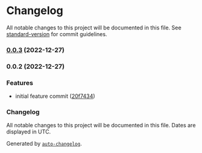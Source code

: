 # Changelog

All notable changes to this project will be documented in this file. See [standard-version](https://github.com/conventional-changelog/standard-version) for commit guidelines.

### [0.0.3](https://github.com/sujeetkryadav/angular2-POC/compare/v0.0.2...v0.0.3) (2022-12-27)

### 0.0.2 (2022-12-27)


### Features

* initial feature commit ([20f7434](https://github.com/sujeetkryadav/angular2-POC/commit/20f74344e9cd3f81adece918e49c8bc6d0b5a627))

### Changelog

All notable changes to this project will be documented in this file. Dates are displayed in UTC.

Generated by [`auto-changelog`](https://github.com/CookPete/auto-changelog).
